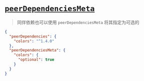 # [`peerDependenciesMeta`]()

> 同伴依赖也可以使用 `peerDependenciesMeta` 将其指定为可选的

```json
{
  "peerDependencies": {
    "colors": "^1.4.0"
  },
  "peerDependenciesMeta": {
    "colors": {
      "optional": true
    }
  }
}
```
